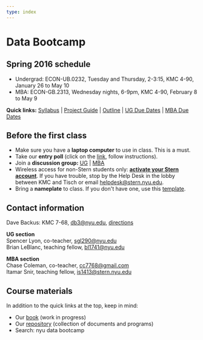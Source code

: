 ```yaml
---
type: index
---
```


# Data Bootcamp


## Spring 2016 schedule 

* Undergrad:  ECON-UB.0232, Tuesday and Thursday, 2-3:15, KMC 4-90, January 26 to May 10
* MBA:  ECON-GB.2313, Wednesday nights, 6-9pm, KMC 4-90, February 8 to May 9

<!--
Discussion groups:  [UG](https://groups.google.com/forum/#!forum/nyu_data_bootcamp_ug) | [MBA](https://groups.google.com/forum/#!forum/nyu_data_bootcamp_mba)   
-->

**Quick links:**  [Syllabus](https://github.com/DaveBackus/Data_Bootcamp/blob/master/Documents/bootcamp_syllabus.pdf) | [Project Guide](https://github.com/DaveBackus/Data_Bootcamp/blob/master/Documents/bootcamp_project.pdf) | [Outline](/bootcamp_outline) | [UG Due Dates](/bootcamp_duedates_ug) | [MBA Due Dates](/bootcamp_duedates_mba)     


## Before the first class

* Make sure you have a **laptop computer** to use in class.  This is a must.  
* Take our **entry poll** (click on the [link](https://docs.google.com/forms/d/1N7ugrqIQNHm_e1BLVAtaRMnC8SmSiTDMoYBy_0FYZic/viewform), follow instructions).  
* Join a **discussion group:** [UG](https://groups.google.com/forum/#!forum/nyu_data_bootcamp_ug) | [MBA](https://groups.google.com/forum/#!forum/nyu_data_bootcamp_mba)
* Wireless access for non-Stern students only:  **[activate your Stern account](https://w3.stern.nyu.edu/start/home)**.  If you have trouble, stop by the Help Desk in the lobby between KMC and Tisch or email [helpdesk@stern.nyu.edu](mailto:helpdesk@stern.nyu.edu).  
* Bring a **nameplate** to class.  If you don't have one, use this [template](https://docs.google.com/document/d/18mDKqDO-48wbwYfFEGD0BAYJRsshRRRxR9IEKhekTWM/edit?usp=sharing). 


## Contact information

Dave Backus:  KMC 7-68, [db3@nyu.edu](mailto:db3@nyu.edu), [directions](http://pages.stern.nyu.edu/~dbackus/)

**UG section** <br> Spencer Lyon, co-teacher, [sgl290@nyu.edu](mailto:sgl290@nyu.edu) <br> Brian LeBlanc, teaching fellow, [bl1741@nyu.edu](mailto:bl1741@nyu.edu) 

**MBA section** <br> Chase Coleman, co-teacher, [cc7768@gmail.com](mailto:cc7768@gmail.com) <br> Itamar Snir, teaching fellow, [is1413@stern.nyu.edu](mailto:is1413@stern.nyu.edu)  

## Course materials

In addition to the quick links at the top, keep in mind:

* Our [book](https://www.gitbook.com/book/davebackus/test/details) (work in progress)
* Our [repository](https://github.com/DaveBackus/Data_Bootcamp#data-bootcamp) (collection of documents and programs) 
* Search:  nyu data bootcamp
